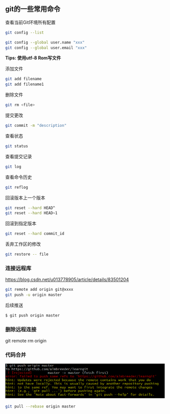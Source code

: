 ﻿## git的一些常用命令
查看当前Git环境所有配置
```bash
git config --list
```

```bash
git config --global user.name "xxx"
git config --global user.email "xxx"
```
**Tips: 使用utf-8 Rom写文件**

添加文件
```bash
git add filename
git add filename1
```
删除文件
```bash
git rm <file>
```
提交更改
```bash
git commit -m "description"
```
查看状态
```bash
git status
```
查看提交记录
```bash
git log 
```
查看命令历史
```bash
git reflog
```
回滚版本上一个版本
```bash
git reset --hard HEAD^
git reset --hard HEAD~1
```
回滚到指定版本
```bash
git reset --hard commit_id
```
丢弃工作区的修改
```bash
git restore -- file
```

### 连接远程库

https://blog.csdn.net/u013778905/article/details/83501204

```bash
git remote add origin git@xxxx
git push -u origin master
```
后续推送
```bash
$ git push origin master
```
### 删除远程连接
git remote rm origin

### 代码合并
![](./imgs/mistake8_21_1.PNG)
```bash
git pull --rebase origin master
```